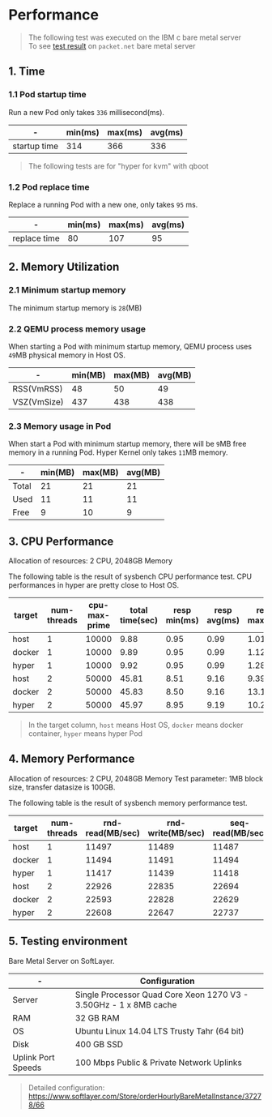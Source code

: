 # Performance

>The following test was executed on the IBM c bare metal server  
>To see [test result](performance-packet.md) on `packet.net` bare metal server


## 1. Time


### 1.1 Pod startup time

Run a new Pod only takes `336` millisecond(ms).

| - | min(ms) | max(ms) | avg(ms) |
| --- | --- | --- | --- |
| startup time  | 314 | 366 | 336 |

>The following tests are for "hyper for kvm" with qboot

### 1.2 Pod replace time

Replace a running Pod with a new one, only takes `95` ms.

| -   | min(ms) | max(ms) | avg(ms) |
| --- | --- | --- | --- |
| replace time | 80 | 107 | 95 |



## 2. Memory Utilization

### 2.1 Minimum startup memory

The minimum startup memory is `28`(MB)


### 2.2 QEMU process memory usage

When starting a Pod with minimum startup memory, QEMU process uses `49`MB physical memory in Host OS.

|  -  | min(MB) | max(MB) | avg(MB) |
| --- | --- | --- | --- |
|RSS(VmRSS) |    48 |    50 |    49 |
|VSZ(VmSize)|   437 |   438 |   438 |


### 2.3 Memory usage in Pod

When start a Pod with minimum startup memory, there will be `9`MB free memory in a running Pod. Hyper Kernel only takes `11`MB memory.

|  -  | min(MB) | max(MB) | avg(MB) |
| --- | --- | --- | --- |
|Total|    21 |    21 |    21 |
|Used |    11 |    11 |    11 |
|Free |     9 |    10 |     9 |



## 3. CPU Performance

Allocation of resources: 2 CPU, 2048GB Memory

The following table is the result of sysbench CPU performance test. CPU performances in hyper are pretty close to Host OS.

| target| num-threads| cpu-max-prime| total time(sec)| resp min(ms)| resp avg(ms)| resp max(ms)|
| --- | --- |--- |--- |--- |--- |--- |
| host| 1 | 10000| 9.88 | 0.95 | 0.99 | 1.01 |
| docker| 1 | 10000| 9.89 | 0.95 | 0.99 | 1.12 |
| hyper| 1 | 10000| 9.92 | 0.95 | 0.99 | 1.28 |
| host| 2 | 50000| 45.81 | 8.51 | 9.16 | 9.39 |
| docker| 2 | 50000| 45.83 | 8.50 | 9.16 | 13.17 |
| hyper| 2 | 50000| 45.97 | 8.95 | 9.19 | 10.22 |

> In the target column,  `host` means Host OS, `docker` means docker container, `hyper` means hyper Pod

## 4. Memory Performance

Allocation of resources: 2 CPU, 2048GB Memory
Test parameter: 1MB block size, transfer datasize is 100GB.

The following table is the result of sysbench memory performance test.

| target | num-threads |  rnd-read(MB/sec) | rnd-write(MB/sec) | seq-read(MB/sec) | seq-write(MB/sec) |
| --- | --- | --- |--- |--- |--- |
| host | 1 | 11497 | 11489 | 11487 | 11513 | 11496 |
| docker | 1 | 11494 | 11491 | 11494 | 11505 | 11496 |
| hyper | 1 | 11417 | 11439 | 11418 | 11419 | 11423 |
| host | 2 |22926 | 22835 | 22694 | 22770 | 22806 |
| docker | 2 | 22593 | 22828 | 22629 | 22900 | 22737 |
| hyper | 2 | 22608 | 22647 | 22737 | 22741 | 22683 |



## 5. Testing environment

Bare Metal Server on SoftLayer.


| - | Configuration |
| --- | --- |
| Server | Single Processor Quad Core Xeon 1270 V3 - 3.50GHz - 1 x 8MB cache |
| RAM | 32 GB RAM |
| OS | Ubuntu Linux 14.04 LTS Trusty Tahr (64 bit) |
| Disk | 400 GB SSD |
| Uplink Port Speeds | 100 Mbps Public & Private Network Uplinks |

> Detailed configuration: https://www.softlayer.com/Store/orderHourlyBareMetalInstance/37278/66
